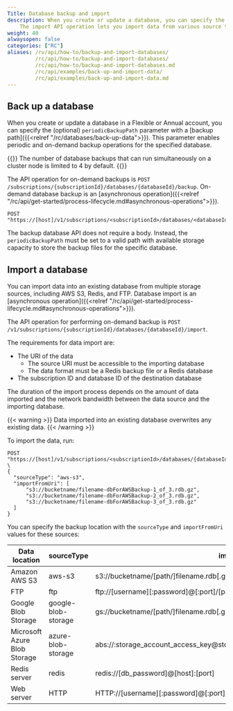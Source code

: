```yaml
---
Title: Database backup and import
description: When you create or update a database, you can specify the backup path.
    The import API operation lets you import data from various source types and specified locations.
weight: 40
alwaysopen: false
categories: ["RC"]
aliases: /rv/api/how-to/backup-and-import-databases/
         /rc/api/how-to/backup-and-import-databases/
         /rc/api/how-to/backup-and-import-databases.md
         /rc/api/examples/back-up-and-import-data/
         /rc/api/examples/back-up-and-import-data.md
---
```


## Back up a database

When you create or update a database in a Flexible or Annual account, you can specify the (optional) `periodicBackupPath` parameter
with a [backup path]({{<relref "/rc/databases/back-up-data">}}).
This parameter enables periodic and on-demand backup operations for the specified database.

{{<note>}}
The number of database backups that can run simultaneously on a cluster node is limited to 4 by default.
{{</note>}}

The API operation for on-demand backups is `POST /subscriptions/{subscriptionId}/databases/{databaseId}/backup`.
On-demand database backup is an [asynchronous operation]({{<relref "/rc/api/get-started/process-lifecycle.md#asynchronous-operations">}}).

```shell
POST "https://[host]/v1/subscriptions/<subscriptionId>/databases/<databaseId>/backup"    
```

The backup database API does not require a body.
Instead, the `periodicBackupPath` must be set to a valid path with available storage capacity to store the backup files for the specific database.

## Import a database

You can import data into an existing database from multiple storage sources, including AWS S3, Redis, and FTP.
Database import is an [asynchronous operation]({{<relref  "/rc/api/get-started/process-lifecycle.md#asynchronous-operations">}}).

The API operation for performing on-demand backup is `POST /v1/subscriptions/{subscriptionId}/databases/{databaseId}/import`.

The requirements for data import are:

- The URI of the data
    - The source URI must be accessible to the importing database
    - The data format must be a Redis backup file or a Redis database
- The subscription ID and database ID of the destination database

The duration of the import process depends on the amount of data imported and the network bandwidth between the data source and the importing database.

{{< warning >}}
Data imported into an existing database overwrites any existing data.
{{< /warning >}}

To import the data, run:

```shell
POST "https://[host]/v1/subscriptions/<subscriptionId>/databases/{databaseId}/import" \
{
  "sourceType": "aws-s3",
  "importFromUri": [
      "s3://bucketname/filename-dbForAWSBackup-1_of_3.rdb.gz",
      "s3://bucketname/filename-dbForAWSBackup-2_of_3.rdb.gz",
      "s3://bucketname/filename-dbForAWSBackup-3_of_3.rdb.gz"
  ]
}
```

You can specify the backup location with the `sourceType` and `importFromUri` values for these sources:

|Data location|sourceType|importFromUri|
|---|---|---|
|Amazon AWS S3|aws-s3|s3://bucketname/[path/]filename.rdb[.gz]|
|FTP|ftp|ftp://[username][:password]@[:port]/[path/]filename.rdb[.gz]|
|Google Blob Storage|google-blob-storage|gs://bucketname/[path/]filename.rdb[.gz]|
|Microsoft Azure Blob Storage|azure-blob-storage|abs://:storage_account_access_key@storage_account_name/[container/]filename.rdb[.gz]|
|Redis server|redis|redis://[db_password]@[host]:[port]|
|Web server|HTTP|HTTP://[username][:password]@[:port]/[path/]filename.rdb[.gz]|
